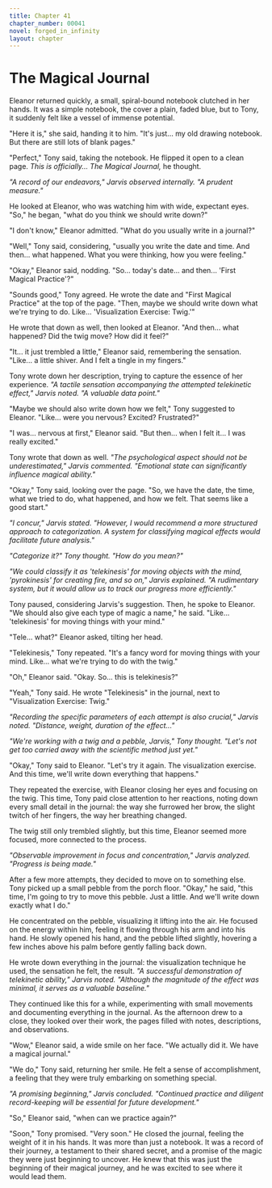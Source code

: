 ```yaml
---
title: Chapter 41
chapter_number: 00041
novel: forged_in_infinity
layout: chapter
---
```


# **The Magical Journal**

Eleanor returned quickly, a small, spiral-bound notebook clutched in her
hands. It was a simple notebook, the cover a plain, faded blue, but to
Tony, it suddenly felt like a vessel of immense potential.

"Here it is," she said, handing it to him. "It's just... my old drawing
notebook. But there are still lots of blank pages."

"Perfect," Tony said, taking the notebook. He flipped it open to a clean
page. *This is officially... The Magical Journal,* he thought.

*"A record of our endeavors," Jarvis observed internally. "A prudent
measure."*

He looked at Eleanor, who was watching him with wide, expectant eyes.
"So," he began, "what do you think we should write down?"

"I don't know," Eleanor admitted. "What do you usually write in a
journal?"

"Well," Tony said, considering, "usually you write the date and time.
And then... what happened. What you were thinking, how you were
feeling."

"Okay," Eleanor said, nodding. "So... today's date... and then... 'First
Magical Practice'?"

"Sounds good," Tony agreed. He wrote the date and "First Magical
Practice" at the top of the page. "Then, maybe we should write down what
we're trying to do. Like... 'Visualization Exercise: Twig.'"

He wrote that down as well, then looked at Eleanor. "And then... what
happened? Did the twig move? How did it feel?"

"It... it just trembled a little," Eleanor said, remembering the
sensation. "Like... a little shiver. And I felt a tingle in my fingers."

Tony wrote down her description, trying to capture the essence of her
experience. *"A tactile sensation accompanying the attempted telekinetic
effect," Jarvis noted. "A valuable data point."*

"Maybe we should also write down how we felt," Tony suggested to
Eleanor. "Like... were you nervous? Excited? Frustrated?"

"I was... nervous at first," Eleanor said. "But then... when I felt
it... I was really excited."

Tony wrote that down as well. *"The psychological aspect should not be
underestimated," Jarvis commented. "Emotional state can significantly
influence magical ability."*

"Okay," Tony said, looking over the page. "So, we have the date, the
time, what we tried to do, what happened, and how we felt. That seems
like a good start."

*"I concur," Jarvis stated. "However, I would recommend a more
structured approach to categorization. A system for classifying magical
effects would facilitate future analysis."*

*"Categorize it?" Tony thought. "How do you mean?"*

*"We could classify it as 'telekinesis' for moving objects with the
mind, 'pyrokinesis' for creating fire, and so on," Jarvis explained. "A
rudimentary system, but it would allow us to track our progress more
efficiently."*

Tony paused, considering Jarvis's suggestion. Then, he spoke to Eleanor.
"We should also give each type of magic a name," he said. "Like...
'telekinesis' for moving things with your mind."

"Tele... what?" Eleanor asked, tilting her head.

"Telekinesis," Tony repeated. "It's a fancy word for moving things with
your mind. Like... what we're trying to do with the twig."

"Oh," Eleanor said. "Okay. So... this is telekinesis?"

"Yeah," Tony said. He wrote "Telekinesis" in the journal, next to
"Visualization Exercise: Twig."

*"Recording the specific parameters of each attempt is also crucial,"
Jarvis noted. "Distance, weight, duration of the effect..."*

*"We're working with a twig and a pebble, Jarvis," Tony thought. "Let's
not get too carried away with the scientific method just yet."*

"Okay," Tony said to Eleanor. "Let's try it again. The visualization
exercise. And this time, we'll write down everything that happens."

They repeated the exercise, with Eleanor closing her eyes and focusing
on the twig. This time, Tony paid close attention to her reactions,
noting down every small detail in the journal: the way she furrowed her
brow, the slight twitch of her fingers, the way her breathing changed.

The twig still only trembled slightly, but this time, Eleanor seemed
more focused, more connected to the process.

*"Observable improvement in focus and concentration," Jarvis analyzed.
"Progress is being made."*

After a few more attempts, they decided to move on to something else.
Tony picked up a small pebble from the porch floor. "Okay," he said,
"this time, I'm going to try to move this pebble. Just a little. And
we'll write down exactly what I do."

He concentrated on the pebble, visualizing it lifting into the air. He
focused on the energy within him, feeling it flowing through his arm and
into his hand. He slowly opened his hand, and the pebble lifted
slightly, hovering a few inches above his palm before gently falling
back down.

He wrote down everything in the journal: the visualization technique he
used, the sensation he felt, the result. *"A successful demonstration of
telekinetic ability," Jarvis noted. "Although the magnitude of the
effect was minimal, it serves as a valuable baseline."*

They continued like this for a while, experimenting with small movements
and documenting everything in the journal. As the afternoon drew to a
close, they looked over their work, the pages filled with notes,
descriptions, and observations.

"Wow," Eleanor said, a wide smile on her face. "We actually did it. We
have a magical journal."

"We do," Tony said, returning her smile. He felt a sense of
accomplishment, a feeling that they were truly embarking on something
special.

*"A promising beginning," Jarvis concluded. "Continued practice and
diligent record-keeping will be essential for future development."*

"So," Eleanor said, "when can we practice again?"

"Soon," Tony promised. "Very soon." He closed the journal, feeling the
weight of it in his hands. It was more than just a notebook. It was a
record of their journey, a testament to their shared secret, and a
promise of the magic they were just beginning to uncover. He knew that
this was just the beginning of their magical journey, and he was excited
to see where it would lead them.
